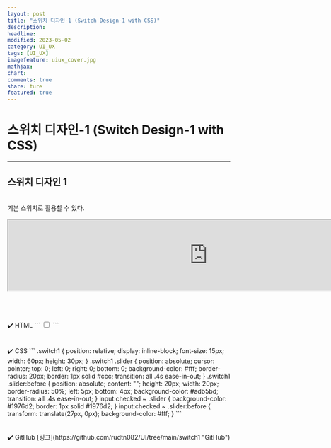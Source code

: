 ```yaml
---
layout: post
title: "스위치 디자인-1 (Switch Design-1 with CSS)"
description:
headline:
modified: 2023-05-02
category: UI_UX
tags: [UI_UX]
imagefeature: uiux_cover.jpg
mathjax:
chart:
comments: true
share: ture
featured: true
---
```


# 스위치 디자인-1 (Switch Design-1 with CSS)

---------------------------------------


## 스위치 디자인 1
<br/>
기본 스위치로 활용할 수 있다.  
<br/>
<iframe src="https://rudtn082.github.io/UI/switch1/switch1.html" width="900" height="160" style="margin: 15px auto; display: block;"></iframe>
<br/>
<br/>
<br/>
✔️ HTML  
```
<label class="switch1">
    <input type="checkbox">
    <span class="slider"></span>
</label>
```
<br/>
<br/>
<br/>
✔️ CSS  
```
.switch1 {
    position: relative;
    display: inline-block;
    font-size: 15px;
    width: 60px;
    height: 30px;
}
.switch1 .slider {
    position: absolute;
    cursor: pointer;
    top: 0;
    left: 0;
    right: 0;
    bottom: 0;
    background-color: #fff;
    border-radius: 20px;
    border: 1px solid #ccc;
    transition: all .4s ease-in-out;
}
.switch1 .slider:before {
    position: absolute;
    content: "";
    height: 20px;
    width: 20px;
    border-radius: 50%;
    left: 5px;
    bottom: 4px;
    background-color: #adb5bd;
    transition: all .4s ease-in-out;
}
input:checked ~ .slider {
    background-color: #1976d2;
    border: 1px solid #1976d2;
}
input:checked ~ .slider:before {
    transform: translate(27px, 0px);
    background-color: #fff;
}
```
<br/>
<br/>
<br/>
✔️ GitHub  
[링크](https://github.com/rudtn082/UI/tree/main/switch1 "GitHub")  
